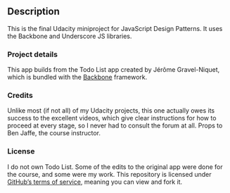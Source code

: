 ## Description

This is the final Udacity miniproject for JavaScript Design Patterns. It uses the Backbone and Underscore JS libraries.

### Project details

This app builds from the Todo List app created by Jérôme Gravel-Niquet, which is bundled with the [Backbone](http://backbonejs.org/#examples) framework.

### Credits

Unlike most (if not all) of my Udacity projects, this one actually owes its success to the excellent videos, which give clear instructions for how to proceed at every stage, so I never had to consult the forum at all. Props to Ben Jaffe, the course instructor.

### License

I do not own Todo List. Some of the edits to the original app were done for the course, and some were my work. This repository is licensed under [GitHub’s terms of service](https://help.github.com/articles/github-terms-of-service/), meaning you can view and fork it.